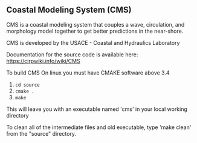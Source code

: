 ## Coastal Modeling System (CMS)

CMS is a coastal modeling system that couples a wave, circulation, and morphology model together to 
get better predictions in the near-shore.

CMS is developed by the USACE - Coastal and Hydraulics Laboratory

Documentation for the source code is available here:
https://cirpwiki.info/wiki/CMS


To build CMS On linux you must have CMAKE software above 3.4
1) `cd source`
2) `cmake .`
3) `make`

This will leave you with an executable named 'cms' in your local working directory 

To clean all of the intermediate files and old executable, type 'make clean' from the 
"source" directory.



